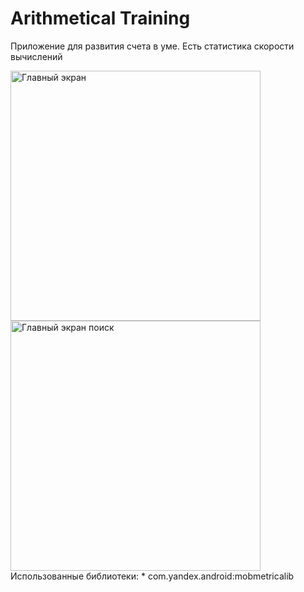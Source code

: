 # Arithmetical Training

Приложение для развития счета в уме.
Есть статистика скорости вычислений
	
<div>
  <a href="images/main_activity.jpg" style="float:left;">
    <img src="images/Screenshot_20160422-010718.png" alt="Главный экран" height="400px"/>
  </a>
  <a href="images/settings_activity.jpg" >
    <img src="images/Screenshot_20160422-010804.png" alt="Главный экран поиск" height="400px"/>
  </a>
</div>
Использованные библиотеки:
* com.yandex.android:mobmetricalib